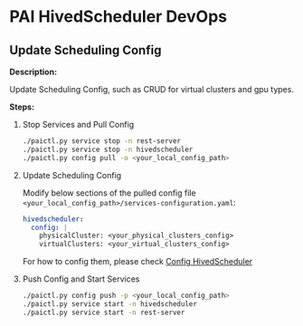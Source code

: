 # PAI HivedScheduler DevOps

## Update Scheduling Config
**Description:**

Update Scheduling Config, such as CRUD for virtual clusters and gpu types.

**Steps:**
1. Stop Services and Pull Config
    ```bash
    ./paictl.py service stop -n rest-server
    ./paictl.py service stop -n hivedscheduler
    ./paictl.py config pull -o <your_local_config_path>
    ```

2. Update Scheduling Config

    Modify below sections of the pulled config file `<your_local_config_path>/services-configuration.yaml`:
    ```yaml
    hivedscheduler:
      config: |
        physicalCluster: <your_physical_clusters_config>
        virtualClusters: <your_virtual_clusters_config>
    ```

    For how to config them, please check [Config HivedScheduler](https://github.com/microsoft/hivedscheduler/blob/master/doc/user-manual.md#config)

3. Push Config and Start Services
    ```bash
    ./paictl.py config push -p <your_local_config_path>
    ./paictl.py service start -n hivedscheduler
    ./paictl.py service start -n rest-server
    ```
